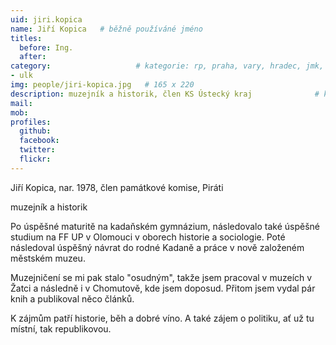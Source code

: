 ```yaml
---
uid: jiri.kopica
name: Jiří Kopica  	# běžně používáné jméno
titles:
  before: Ing.
  after:
category:                 	# kategorie: rp, praha, vary, hradec, jmk, senat
- ulk
img: people/jiri-kopica.jpg   # 165 x 220
description: muzejník a historik, člen KS Ústecký kraj           	# kratký popis, max 160 znaků
mail:
mob:	
profiles:
  github:
  facebook: 
  twitter: 
  flickr:
---
```


Jiří Kopica, nar. 1978, člen památkové komise, Piráti  

muzejník a historik

Po úspěšné maturitě na kadaňském gymnázium, následovalo také úspěšné studium na FF UP v Olomouci v oborech historie a sociologie. Poté následoval úspěšný návrat do rodné Kadaně a práce v nově založeném městském muzeu. 

Muzejničení se mi pak stalo "osudným", takže jsem pracoval v muzeích v Žatci a následně i v Chomutově, kde jsem doposud. Přitom jsem vydal pár knih a publikoval něco článků. 

K zájmům patří historie, běh a dobré víno. A také zájem o politiku, ať už tu místní, tak republikovou.      
